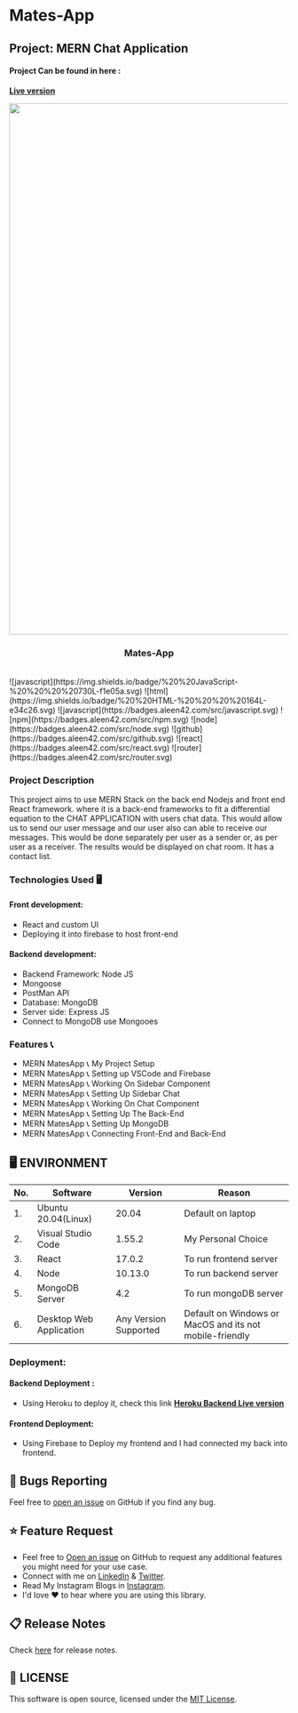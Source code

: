# Mates-App

## Project: MERN Chat Application
#### Project Can be found in here :
 **[Live version](https://mates-app-f9323.web.app/)**
 <br>
<p align="center">
	
<img src="https://user-images.githubusercontent.com/57604500/121790708-525ff580-cbe2-11eb-8a13-d6fd09d680ee.png" width=956>
<br />
<h3 align="center">Mates-App</h3>
</p>

<br/>
![javascript](https://img.shields.io/badge/%20%20JavaScript-%20%20%20%20730L-f1e05a.svg) ![html](https://img.shields.io/badge/%20%20HTML-%20%20%20%20164L-e34c26.svg)           ![javascript](https://badges.aleen42.com/src/javascript.svg) ![npm](https://badges.aleen42.com/src/npm.svg)
  ![node](https://badges.aleen42.com/src/node.svg) ![github](https://badges.aleen42.com/src/github.svg) ![react](https://badges.aleen42.com/src/react.svg) 
![router](https://badges.aleen42.com/src/router.svg)

### Project Description

This project aims to use MERN Stack on the back end Nodejs and front end React framework. where it is a back-end frameworks to fit a differential equation to the CHAT APPLICATION with users chat data. This would allow us to send our user message and our user also can able to receive our messages. This would be done separately per user as a sender or, as per user as a receiver. The results would be displayed on chat room. It has a contact list.

### Technologies Used 🖥

#### Front development:
 * React and custom UI
 * Deploying it into firebase to host front-end

#### Backend development:

 * Backend Framework: Node JS
 * Mongoose
 * PostMan API
 * Database: MongoDB
 * Server side: Express JS
 * Connect to MongoDB use Mongooes

### Features 📞

 * MERN MatesApp 📞 My Project Setup
 * MERN MatesApp 📞 Setting up VSCode and Firebase
 * MERN MatesApp 📞 Working On Sidebar Component
 * MERN MatesApp 📞 Setting Up Sidebar Chat
 * MERN MatesApp 📞  Working On Chat Component
 * MERN MatesApp 📞 Setting Up The Back-End
 * MERN MatesApp 📞 Setting Up MongoDB
 * MERN MatesApp 📞 Connecting Front-End and Back-End

## 🖥 ENVIRONMENT

| No. | Software                  | Version | Reason                |
| --- | ------------------------- | ------- | --------------------- |
| 1.  | Ubuntu 20.04(Linux)       | 20.04   | Default on laptop     |
| 2.  | Visual Studio Code        | 1.55.2  | My Personal Choice    |
| 3.  | React                     | 17.0.2  | To run frontend server|
| 4.  | Node                      | 10.13.0 | To run backend server |
| 5.  | MongoDB Server            | 4.2     | To run mongoDB server |
| 6.  | Desktop Web Application| Any Version Supported | Default on Windows or MacOS and its not mobile-friendly |

### Deployment:

#### Backend Deployment :
 * Using Heroku to deploy it, check this link  **[Heroku Backend Live version](https://matesapp-backend-app.herokuapp.com/)**
 
 #### Frontend Deployment:
  * Using Firebase to Deploy my frontend and I had connected my back into frontend.

<a id="bug"></a>
## 🐛 Bugs Reporting
Feel free to [open an issue](https://github.com/codershona/project-mern-chat-application/issues) on GitHub if you find any bug.

<a id="feature-request"></a>
## ⭐ Feature Request
- Feel free to [Open an issue](https://github.com/codershona/project-mern-chat-application/issues) on GitHub to request any additional features you might need for your use case.  
- Connect with me on [LinkedIn](https://www.linkedin.com/in/techie-isl-f-b0157b1a5/) & [Twitter](https://twitter.com/BRupanzel).
- Read My Instagram Blogs in [Instagram](https://www.instagram.com/goldcodetech/).
- I'd love ❤️️ to hear where you are using this library.  

<a id="release-notes"></a>
## 📋 Release Notes
Check [here](https://github.com/codershona/project-mern-chat-application/releases) for release notes.

<a id="license"></a>
## 📜 LICENSE
This software is open source, licensed under the [MIT License](https://github.com/codershona/project-mern-chat-application).

